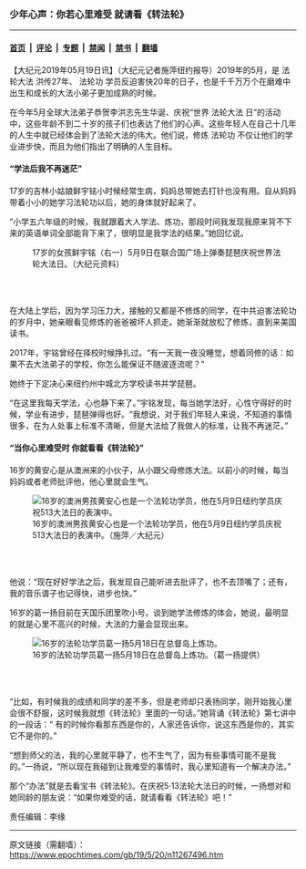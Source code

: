 ### 少年心声：你若心里难受 就请看《转法轮》

---

#### [首页](../../../..?n11267496) &nbsp;|&nbsp; [评论](../../../../../epoch-comment?n11267496) &nbsp;|&nbsp; [专题](../../../../../epoch-special?n11267496) &nbsp;|&nbsp; [禁闻](../../../../../epoch-news?n11267496) &nbsp;|&nbsp; [禁书](../../../../../books?n11267496) &nbsp;|&nbsp; [翻墙](https://github.com/gfw-breaker/nogfw/blob/master/README.md?n11267496)


<div class="post_content" id="artbody" itemprop="articleBody">
 <!-- article content begin -->
 <p>
  【大纪元2019年05月19日讯】（大纪元记者施萍纽约报导）2019年的5月，是
  <ok href="https://www.epochtimes.com/gb/tag/%E6%B3%95%E8%BD%AE%E5%A4%A7%E6%B3%95.html">
   法轮大法
  </ok>
  洪传27年、
  <ok href="https://www.epochtimes.com/gb/tag/%E6%B3%95%E8%BD%AE%E5%8A%9F.html">
   法轮功
  </ok>
  学员反迫害快20年的日子，也是千千万万个在磨难中出生和成长的大法小弟子更加成熟的时候。
 </p>
 <p class="p1">
  在今年5月全球大法弟子恭贺李洪志先生华诞、庆祝“世界
  <ok href="https://www.epochtimes.com/gb/tag/%E6%B3%95%E8%BD%AE%E5%A4%A7%E6%B3%95.html">
   法轮大法
  </ok>
  日”的活动中，这些年龄不到二十岁的孩子们也表达了他们的心声。这些年轻人在自己十几年的人生中就已经体会到了法轮大法的伟大。他们说，修炼
  <ok href="https://www.epochtimes.com/gb/tag/%E6%B3%95%E8%BD%AE%E5%8A%9F.html">
   法轮功
  </ok>
  不仅让他们的学业进步快，而且为他们指出了明确的人生目标。
 </p>
 <h4 class="p1">
  “学法后我不再迷茫”
 </h4>
 <p class="p1">
  17岁的吉林小姑娘鲜宇铭小时候经常生病，妈妈总带她去打针也没有用。自从妈妈带着小小的她学习法轮功以后，她的身体就好起来了。
 </p>
 <p class="p1">
  “小学五六年级的时候，我就跟着大人学法、炼功，那段时间我发现我原来背不下来的英语单词全部能背下来了，很明显是我学法的结果。”她回忆说。
 </p>
 <figure aria-describedby="caption-attachment-11267509" class="wp-caption aligncenter" id="attachment_11267509" style="width: 450px">
  <ok href="https://i.epochtimes.com/assets/uploads/2019/05/1905092007581973-600x400-1.jpg" target="_blank">
   <img alt="" class="size-medium wp-image-11267509" src="https://i.epochtimes.com/assets/uploads/2019/05/1905092007581973-600x400-1-450x300.jpg"/>
  </ok>
  <br/><figcaption class="wp-caption-text" id="caption-attachment-11267509">
   17岁的女孩鲜宇铭（右一）5月9日在联合国广场上弹奏琵琶庆祝世界法轮大法日。（大纪元资料）
  </figcaption><br/>
 </figure><br/>
 <p class="p1">
  在大陆上学后，因为学习压力大，接触的又都是不修炼的同学，在中共迫害法轮功的岁月中，她亲眼看见修炼的爸爸被坏人抓走。她渐渐就放松了修炼，直到来美国读书。
 </p>
 <p class="p1">
  2017年，宇铭曾经在择校时候挣扎过。“有一天我一夜没睡觉，想着同修的话：如果不去大法弟子的学校，你怎么能保证不随波逐流呢？”
 </p>
 <p class="p1">
  她终于下定决心来纽约州中城北方学校读书并学琵琶。
 </p>
 <p class="p1">
  “在这里我每天学法，心也静下来了。”宇铭发现，每当她学法好，心性守得好的时候，学业有进步，琵琶弹得也好。“我想说，对于我们年轻人来说，不知道的事情很多，在为人处事上标准不清晰，但是大法给了我做人的标准，让我不再迷茫。”
 </p>
 <h4 class="p1">
  “当你心里难受时 你就看看《转法轮》”
 </h4>
 <p class="p1">
  16岁的黄安心是从澳洲来的小伙子，从小跟父母修炼大法。以前小的时候，每当妈妈或者老师批评他，他心里就会生气。
 </p>
 <figure aria-describedby="caption-attachment-11267514" class="wp-caption aligncenter" id="attachment_11267514" style="width: 450px">
  <ok href="https://i.epochtimes.com/assets/uploads/2019/05/Screen-Shot-2019-05-19-at-7.38.47-PM.png" target="_blank">
   <img alt="16岁的澳洲男孩黄安心也是一个法轮功学员，他在5月9日纽约学员庆祝513大法日的表演中。" class="wp-image-11267514 size-medium" src="https://i.epochtimes.com/assets/uploads/2019/05/Screen-Shot-2019-05-19-at-7.38.47-PM-450x382.png"/>
  </ok>
  <br/><figcaption class="wp-caption-text" id="caption-attachment-11267514">
   16岁的澳洲男孩黄安心也是一个法轮功学员，他在5月9日纽约学员庆祝513大法日的表演中。（施萍／大纪元）
  </figcaption><br/>
 </figure><br/>
 <p class="p1">
  他说：“现在好好学法之后，我发现自己能听进去批评了，也不去顶嘴了；还有，我的音乐谱子也记得快，进步也快。”
 </p>
 <p class="p1">
  16岁的葛一扬目前在天国乐团里吹小号。谈到她学法修炼的体会，她说，最明显的就是心里不高兴的时候，大法的力量会显现出来。
 </p>
 <figure aria-describedby="caption-attachment-11267519" class="wp-caption aligncenter" id="attachment_11267519" style="width: 450px">
  <ok href="https://i.epochtimes.com/assets/uploads/2019/05/IMG_8598.png" target="_blank">
   <img alt="16岁的法轮功学员葛一扬5月18日在总督岛上炼功。" class="wp-image-11267519 size-medium" src="https://i.epochtimes.com/assets/uploads/2019/05/IMG_8598-450x600.png"/>
  </ok>
  <br/><figcaption class="wp-caption-text" id="caption-attachment-11267519">
   16岁的法轮功学员葛一扬5月18日在总督岛上炼功。（葛一扬提供）
  </figcaption><br/>
 </figure><br/>
 <p class="p1">
  “比如，有时候我的成绩和同学的差不多，但是老师却只表扬同学，刚开始我心里会很不舒服，这时候我就想《转法轮》里面的一句话。”她背诵《转法轮》第七讲中的一段话：“
  <span class="s1">
   有的时候你看那东西是你的，人家还告诉你，说这东西是你的，其实它不是你的。”
  </span>
 </p>
 <p class="p4">
  <span class="s2">
   “想到师父的法，我的心里就平静了，也不生气了，因为有些事情可能不是我的。”一扬说，“所以现在我碰到让我难受的事情时，我心里知道有一个解决办法。”
  </span>
 </p>
 <p class="p4">
  <span class="s2">
   那个“办法”就是去看宝书《转法轮》。在庆祝5‧13法轮大法日的时候，一扬想对和她同龄的朋友说：“如果你难受的话，就请看看《转法轮》吧！”
  </span>
 </p>
 <p class="p4">
  责任编辑：李缘
 </p>
 <!-- article content end -->
 <div id="below_article_ad">
 </div>
</div>


---

原文链接（需翻墙）：https://www.epochtimes.com/gb/19/5/20/n11267496.htm